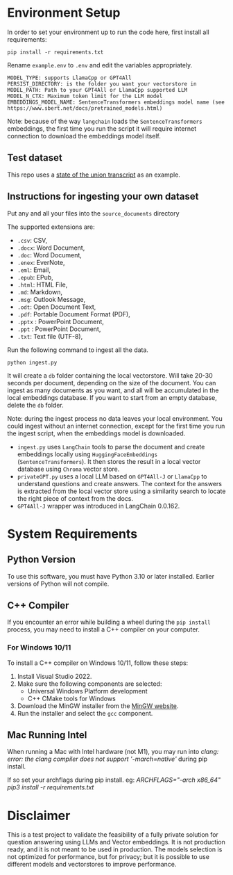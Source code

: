 
# Environment Setup
In order to set your environment up to run the code here, first install all requirements:

```shell
pip install -r requirements.txt
```

Rename `example.env` to `.env` and edit the variables appropriately.
```
MODEL_TYPE: supports LlamaCpp or GPT4All
PERSIST_DIRECTORY: is the folder you want your vectorstore in
MODEL_PATH: Path to your GPT4All or LlamaCpp supported LLM
MODEL_N_CTX: Maximum token limit for the LLM model
EMBEDDINGS_MODEL_NAME: SentenceTransformers embeddings model name (see https://www.sbert.net/docs/pretrained_models.html)
```

Note: because of the way `langchain` loads the `SentenceTransformers` embeddings, the first time you run the script it will require internet connection to download the embeddings model itself.

## Test dataset
This repo uses a [state of the union transcript](https://github.com/imartinez/privateGPT/blob/main/source_documents/state_of_the_union.txt) as an example.

## Instructions for ingesting your own dataset

Put any and all your files into the `source_documents` directory

The supported extensions are:

   - `.csv`: CSV,
   - `.docx`: Word Document,
   - `.doc`: Word Document,
   - `.enex`: EverNote,
   - `.eml`: Email,
   - `.epub`: EPub,
   - `.html`: HTML File,
   - `.md`: Markdown,
   - `.msg`: Outlook Message,
   - `.odt`: Open Document Text,
   - `.pdf`: Portable Document Format (PDF),
   - `.pptx` : PowerPoint Document,
   - `.ppt` : PowerPoint Document,
   - `.txt`: Text file (UTF-8),

Run the following command to ingest all the data.

```shell
python ingest.py
```

It will create a `db` folder containing the local vectorstore. Will take 20-30 seconds per document, depending on the size of the document.
You can ingest as many documents as you want, and all will be accumulated in the local embeddings database. 
If you want to start from an empty database, delete the `db` folder.

Note: during the ingest process no data leaves your local environment. You could ingest without an internet connection, except for the first time you run the ingest script, when the embeddings model is downloaded.


- `ingest.py` uses `LangChain` tools to parse the document and create embeddings locally using `HuggingFaceEmbeddings` (`SentenceTransformers`). It then stores the result in a local vector database using `Chroma` vector store. 
- `privateGPT.py` uses a local LLM based on `GPT4All-J` or `LlamaCpp` to understand questions and create answers. The context for the answers is extracted from the local vector store using a similarity search to locate the right piece of context from the docs.
- `GPT4All-J` wrapper was introduced in LangChain 0.0.162.

# System Requirements

## Python Version
To use this software, you must have Python 3.10 or later installed. Earlier versions of Python will not compile.

## C++ Compiler
If you encounter an error while building a wheel during the `pip install` process, you may need to install a C++ compiler on your computer.

### For Windows 10/11
To install a C++ compiler on Windows 10/11, follow these steps:

1. Install Visual Studio 2022.
2. Make sure the following components are selected:
   * Universal Windows Platform development
   * C++ CMake tools for Windows
3. Download the MinGW installer from the [MinGW website](https://sourceforge.net/projects/mingw/).
4. Run the installer and select the `gcc` component.

## Mac Running Intel 
When running a Mac with Intel hardware (not M1), you may run into _clang: error: the clang compiler does not support '-march=native'_ during pip install. 

If so set your archflags during pip install. eg: _ARCHFLAGS="-arch x86_64" pip3 install -r requirements.txt_

# Disclaimer
This is a test project to validate the feasibility of a fully private solution for question answering using LLMs and Vector embeddings. It is not production ready, and it is not meant to be used in production. The models selection is not optimized for performance, but for privacy; but it is possible to use different models and vectorstores to improve performance.
